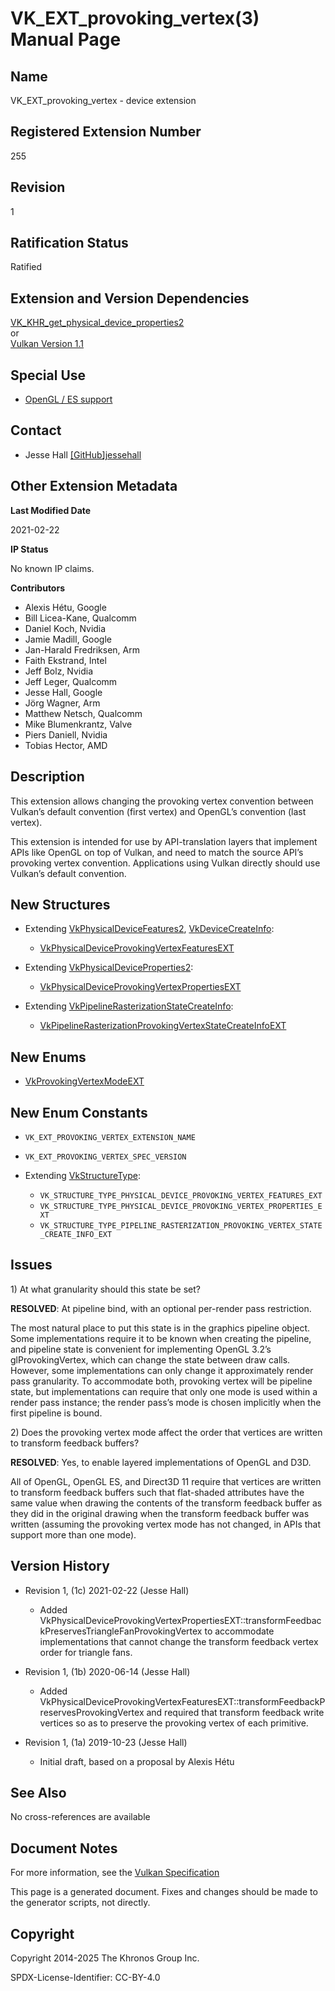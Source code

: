 # VK\_EXT\_provoking\_vertex(3) Manual Page

## Name

VK\_EXT\_provoking\_vertex - device extension



## [](#_registered_extension_number)Registered Extension Number

255

## [](#_revision)Revision

1

## [](#_ratification_status)Ratification Status

Ratified

## [](#_extension_and_version_dependencies)Extension and Version Dependencies

[VK\_KHR\_get\_physical\_device\_properties2](https://registry.khronos.org/vulkan/specs/latest/man/html/VK_KHR_get_physical_device_properties2.html)  
or  
[Vulkan Version 1.1](#versions-1.1)

## [](#_special_use)Special Use

- [OpenGL / ES support](https://registry.khronos.org/vulkan/specs/latest/html/vkspec.html#extendingvulkan-compatibility-specialuse)

## [](#_contact)Contact

- Jesse Hall [\[GitHub\]jessehall](https://github.com/KhronosGroup/Vulkan-Docs/issues/new?body=%5BVK_EXT_provoking_vertex%5D%20%40jessehall%0A%2AHere%20describe%20the%20issue%20or%20question%20you%20have%20about%20the%20VK_EXT_provoking_vertex%20extension%2A)

## [](#_other_extension_metadata)Other Extension Metadata

**Last Modified Date**

2021-02-22

**IP Status**

No known IP claims.

**Contributors**

- Alexis Hétu, Google
- Bill Licea-Kane, Qualcomm
- Daniel Koch, Nvidia
- Jamie Madill, Google
- Jan-Harald Fredriksen, Arm
- Faith Ekstrand, Intel
- Jeff Bolz, Nvidia
- Jeff Leger, Qualcomm
- Jesse Hall, Google
- Jörg Wagner, Arm
- Matthew Netsch, Qualcomm
- Mike Blumenkrantz, Valve
- Piers Daniell, Nvidia
- Tobias Hector, AMD

## [](#_description)Description

This extension allows changing the provoking vertex convention between Vulkan’s default convention (first vertex) and OpenGL’s convention (last vertex).

This extension is intended for use by API-translation layers that implement APIs like OpenGL on top of Vulkan, and need to match the source API’s provoking vertex convention. Applications using Vulkan directly should use Vulkan’s default convention.

## [](#_new_structures)New Structures

- Extending [VkPhysicalDeviceFeatures2](https://registry.khronos.org/vulkan/specs/latest/man/html/VkPhysicalDeviceFeatures2.html), [VkDeviceCreateInfo](https://registry.khronos.org/vulkan/specs/latest/man/html/VkDeviceCreateInfo.html):
  
  - [VkPhysicalDeviceProvokingVertexFeaturesEXT](https://registry.khronos.org/vulkan/specs/latest/man/html/VkPhysicalDeviceProvokingVertexFeaturesEXT.html)
- Extending [VkPhysicalDeviceProperties2](https://registry.khronos.org/vulkan/specs/latest/man/html/VkPhysicalDeviceProperties2.html):
  
  - [VkPhysicalDeviceProvokingVertexPropertiesEXT](https://registry.khronos.org/vulkan/specs/latest/man/html/VkPhysicalDeviceProvokingVertexPropertiesEXT.html)
- Extending [VkPipelineRasterizationStateCreateInfo](https://registry.khronos.org/vulkan/specs/latest/man/html/VkPipelineRasterizationStateCreateInfo.html):
  
  - [VkPipelineRasterizationProvokingVertexStateCreateInfoEXT](https://registry.khronos.org/vulkan/specs/latest/man/html/VkPipelineRasterizationProvokingVertexStateCreateInfoEXT.html)

## [](#_new_enums)New Enums

- [VkProvokingVertexModeEXT](https://registry.khronos.org/vulkan/specs/latest/man/html/VkProvokingVertexModeEXT.html)

## [](#_new_enum_constants)New Enum Constants

- `VK_EXT_PROVOKING_VERTEX_EXTENSION_NAME`
- `VK_EXT_PROVOKING_VERTEX_SPEC_VERSION`
- Extending [VkStructureType](https://registry.khronos.org/vulkan/specs/latest/man/html/VkStructureType.html):
  
  - `VK_STRUCTURE_TYPE_PHYSICAL_DEVICE_PROVOKING_VERTEX_FEATURES_EXT`
  - `VK_STRUCTURE_TYPE_PHYSICAL_DEVICE_PROVOKING_VERTEX_PROPERTIES_EXT`
  - `VK_STRUCTURE_TYPE_PIPELINE_RASTERIZATION_PROVOKING_VERTEX_STATE_CREATE_INFO_EXT`

## [](#_issues)Issues

1\) At what granularity should this state be set?

**RESOLVED**: At pipeline bind, with an optional per-render pass restriction.

The most natural place to put this state is in the graphics pipeline object. Some implementations require it to be known when creating the pipeline, and pipeline state is convenient for implementing OpenGL 3.2’s glProvokingVertex, which can change the state between draw calls. However, some implementations can only change it approximately render pass granularity. To accommodate both, provoking vertex will be pipeline state, but implementations can require that only one mode is used within a render pass instance; the render pass’s mode is chosen implicitly when the first pipeline is bound.

2\) Does the provoking vertex mode affect the order that vertices are written to transform feedback buffers?

**RESOLVED**: Yes, to enable layered implementations of OpenGL and D3D.

All of OpenGL, OpenGL ES, and Direct3D 11 require that vertices are written to transform feedback buffers such that flat-shaded attributes have the same value when drawing the contents of the transform feedback buffer as they did in the original drawing when the transform feedback buffer was written (assuming the provoking vertex mode has not changed, in APIs that support more than one mode).

## [](#_version_history)Version History

- Revision 1, (1c) 2021-02-22 (Jesse Hall)
  
  - Added VkPhysicalDeviceProvokingVertexPropertiesEXT::transformFeedbackPreservesTriangleFanProvokingVertex to accommodate implementations that cannot change the transform feedback vertex order for triangle fans.
- Revision 1, (1b) 2020-06-14 (Jesse Hall)
  
  - Added VkPhysicalDeviceProvokingVertexFeaturesEXT::transformFeedbackPreservesProvokingVertex and required that transform feedback write vertices so as to preserve the provoking vertex of each primitive.
- Revision 1, (1a) 2019-10-23 (Jesse Hall)
  
  - Initial draft, based on a proposal by Alexis Hétu

## [](#_see_also)See Also

No cross-references are available

## [](#_document_notes)Document Notes

For more information, see the [Vulkan Specification](https://registry.khronos.org/vulkan/specs/latest/html/vkspec.html#VK_EXT_provoking_vertex)

This page is a generated document. Fixes and changes should be made to the generator scripts, not directly.

## [](#_copyright)Copyright

Copyright 2014-2025 The Khronos Group Inc.

SPDX-License-Identifier: CC-BY-4.0